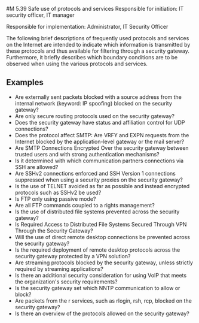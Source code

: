 #M 5.39 Safe use of protocols and services
Responsible for initiation: IT security officer, IT manager

Responsible for implementation: Administrator, IT Security Officer

The following brief descriptions of frequently used protocols and services on the Internet are intended to indicate which information is transmitted by these protocols and thus available for filtering through a security gateway. Furthermore, it briefly describes which boundary conditions are to be observed when using the various protocols and services.



## Examples 
* Are externally sent packets blocked with a source address from the internal network (keyword: IP spoofing) blocked on the security gateway?
* Are only secure routing protocols used on the security gateway?
* Does the security gateway have status and affiliation control for UDP connections?
* Does the protocol affect SMTP: Are VRFY and EXPN requests from the Internet blocked by the application-level gateway or the mail server?
* Are SMTP Connections Encrypted Over the security gateway between trusted users and with strong authentication mechanisms?
* Is it determined with which communication partners connections via SSH are allowed?
* Are SSHv2 connections enforced and SSH Version 1 connections suppressed when using a security proxies on the security gateway?
* Is the use of TELNET avoided as far as possible and instead encrypted protocols such as SSHv2 be used?
* Is FTP only using passive mode?
* Are all FTP commands coupled to a rights management?
* Is the use of distributed file systems prevented across the security gateway?
* Is Required Access to Distributed File Systems Secured Through VPN Through the Security Gateway?
* Will the use of direct remote desktop connections be prevented across the security gateway?
* Is the required deployment of remote desktop protocols across the security gateway protected by a VPN solution?
* Are streaming protocols blocked by the security gateway, unless strictly required by streaming applications?
* Is there an additional security consideration for using VoIP that meets the organization's security requirements?
* Is the security gateway set which NNTP communication to allow or block?
* Are packets from the r services, such as rlogin, rsh, rcp, blocked on the security gateway?
* Is there an overview of the protocols allowed on the security gateway?




